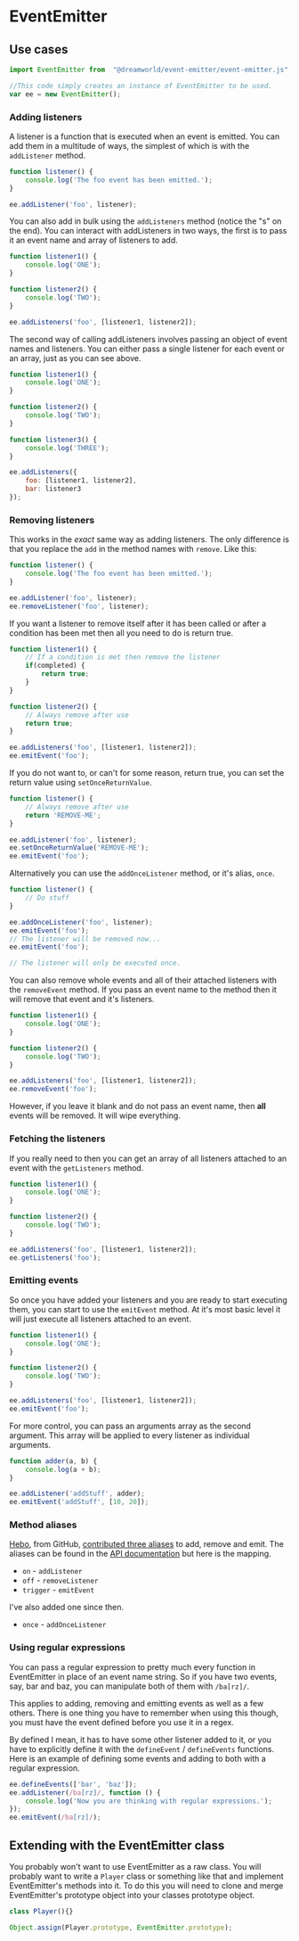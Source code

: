 # EventEmitter

## Use cases

```javascript
import EventEmitter from  "@dreamworld/event-emitter/event-emitter.js";

//This code simply creates an instance of EventEmitter to be used.
var ee = new EventEmitter();
```
### Adding listeners

A listener is a function that is executed when an event is emitted. You can add them in a multitude of ways, the simplest of which is with the `addListener` method.

```javascript
function listener() {
    console.log('The foo event has been emitted.');
}

ee.addListener('foo', listener);
```

You can also add in bulk using the `addListeners` method (notice the "s" on the end). You can interact with addListeners in two ways, the first is to pass it an event name and array of listeners to add.

```javascript
function listener1() {
    console.log('ONE');
}

function listener2() {
    console.log('TWO');
}

ee.addListeners('foo', [listener1, listener2]);
```

The second way of calling addListeners involves passing an object of event names and listeners. You can either pass a single listener for each event or an array, just as you can see above.

```javascript
function listener1() {
    console.log('ONE');
}

function listener2() {
    console.log('TWO');
}

function listener3() {
    console.log('THREE');
}

ee.addListeners({
    foo: [listener1, listener2],
    bar: listener3
});
```

### Removing listeners

This works in the _exact_ same way as adding listeners. The only difference is that you replace the `add` in the method names with `remove`. Like this:

```javascript
function listener() {
    console.log('The foo event has been emitted.');
}

ee.addListener('foo', listener);
ee.removeListener('foo', listener);
```

If you want a listener to remove itself after it has been called or after a condition has been met then all you need to do is return true.

```javascript
function listener1() {
    // If a condition is met then remove the listener
    if(completed) {
        return true;
    }
}

function listener2() {
    // Always remove after use
    return true;
}

ee.addListeners('foo', [listener1, listener2]);
ee.emitEvent('foo');
```

If you do not want to, or can't for some reason, return true, you can set the return value using `setOnceReturnValue`.

```javascript
function listener() {
    // Always remove after use
    return 'REMOVE-ME';
}

ee.addListener('foo', listener);
ee.setOnceReturnValue('REMOVE-ME');
ee.emitEvent('foo');
```

Alternatively you can use the `addOnceListener` method, or it's alias, `once`.

```javascript
function listener() {
    // Do stuff
}

ee.addOnceListener('foo', listener);
ee.emitEvent('foo');
// The listener will be removed now...
ee.emitEvent('foo');

// The listener will only be executed once.
```

You can also remove whole events and all of their attached listeners with the `removeEvent` method. If you pass an event name to the method then it will remove that event and it's listeners.

```javascript
function listener1() {
    console.log('ONE');
}

function listener2() {
    console.log('TWO');
}

ee.addListeners('foo', [listener1, listener2]);
ee.removeEvent('foo');
```

However, if you leave it blank and do not pass an event name, then **all** events will be removed. It will wipe everything.

### Fetching the listeners

If you really need to then you can get an array of all listeners attached to an event with the `getListeners` method.

```javascript
function listener1() {
    console.log('ONE');
}

function listener2() {
    console.log('TWO');
}

ee.addListeners('foo', [listener1, listener2]);
ee.getListeners('foo');
```

### Emitting events

So once you have added your listeners and you are ready to start executing them, you can start to use the `emitEvent` method. At it's most basic level it will just execute all listeners attached to an event.

```javascript
function listener1() {
    console.log('ONE');
}

function listener2() {
    console.log('TWO');
}

ee.addListeners('foo', [listener1, listener2]);
ee.emitEvent('foo');
```

For more control, you can pass an arguments array as the second argument. This array will be applied to every listener as individual arguments.

```javascript
function adder(a, b) {
    console.log(a + b);
}

ee.addListener('addStuff', adder);
ee.emitEvent('addStuff', [10, 20]);
```

### Method aliases

[Hebo](https://github.com/Hebo), from GitHub, [contributed three aliases](https://github.com/Olical/EventEmitter/pull/35#issuecomment-9920932) to add, remove and emit. The aliases can be found in the [API documentation](https://github.com/Olical/EventEmitter/blob/master/docs/api.md) but here is the mapping.

 * `on` - `addListener`
 * `off` - `removeListener`
 * `trigger` - `emitEvent`

I've also added one since then.

 * `once` - `addOnceListener`

### Using regular expressions

You can pass a regular expression to pretty much every function in EventEmitter in place of an event name string. So if you have two events, say, bar and baz, you can manipulate both of them with `/ba[rz]/`.

This applies to adding, removing and emitting events as well as a few others. There is one thing you have to remember when using this though, you must have the event defined before you use it in a regex.

By defined I mean, it has to have some other listener added to it, or you have to explicitly define it with the `defineEvent` / `defineEvents` functions. Here is an example of defining some events and adding to both with a regular expression.

```javascript
ee.defineEvents(['bar', 'baz']);
ee.addListener(/ba[rz]/, function () {
    console.log('Now you are thinking with regular expressions.');
});
ee.emitEvent(/ba[rz]/);
```

## Extending with the EventEmitter class

You probably won't want to use EventEmitter as a raw class. You will probably want to write a `Player` class or something like that and implement EventEmitter's methods into it. To do this you will need to clone and merge EventEmitter's prototype object into your classes prototype object.

```javascript
class Player(){}

Object.assign(Player.prototype, EventEmitter.prototype);
```